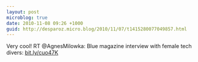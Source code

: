 ```yaml
---
layout: post
microblog: true
date: 2010-11-08 09:26 +1000
guid: http://desparoz.micro.blog/2010/11/07/t1415280077049857.html
---
```

Very cool! RT @AgnesMilowka: Blue magazine interview with female tech divers: [bit.ly/cuo47K](http://bit.ly/cuo47K)
